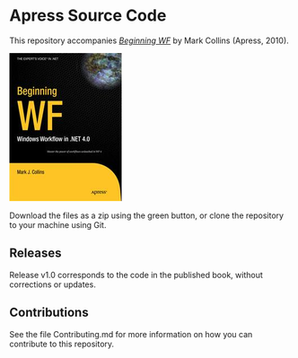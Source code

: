 # Apress Source Code

This repository accompanies [*Beginning WF*](http://www.apress.com/9781430224853) by Mark Collins (Apress, 2010).

![Cover image](9781430224853.jpg)

Download the files as a zip using the green button, or clone the repository to your machine using Git.

## Releases

Release v1.0 corresponds to the code in the published book, without corrections or updates.

## Contributions

See the file Contributing.md for more information on how you can contribute to this repository.
